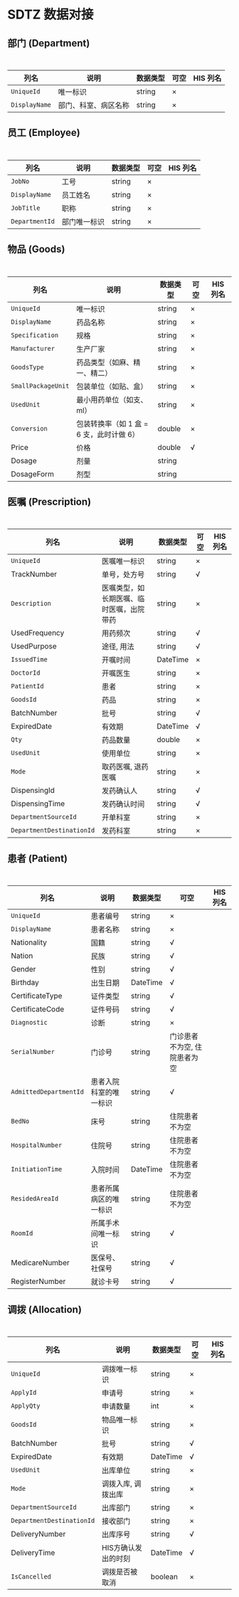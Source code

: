 # SDTZ 数据对接

>

## 部门 (Department)

``` SQL



```

| 列名            | 说明         | 数据类型   | 可空   | HIS 列名 |
| ------------- | ---------- | ------ | ---- | ------ |
| `UniqueId`    | 唯一标识       | string |   ×   |  |
| `DisplayName` | 部门、科室、病区名称 | string |   ×   |  |

## 员工 (Employee)

``` SQL



```

| 列名             | 说明     | 数据类型   | 可空   | HIS 列名 |
| -------------- | ------ | ------ | ---- | ------ |
| `JobNo`        | 工号     | string |   ×   |  |
| `DisplayName`  | 员工姓名   | string |   ×   |  |
| `JobTitle`     | 职称     | string |   ×   |  |
| `DepartmentId` | 部门唯一标识 | string |   ×   |  |

## 物品 (Goods)

``` SQL



```

| 列名                     | 说明                        | 数据类型    | 可空   | HIS 列名 |
| ---------------------- | ------------------------- | ------- | ------ | ------ |
| `UniqueId`             | 唯一标识                      | string  |   ×   |  |
| `DisplayName`          | 药品名称                      | string  |   ×   |  |
| `Specification`        | 规格                        | string  |   ×   |  |
| `Manufacturer`         | 生产厂家                      | string  |   ×   |  |
| `GoodsType`            | 药品类型（如麻、精一、精二）            | string  |   ×   |  |
| `SmallPackageUnit`     | 包装单位（如贴、盒）                | string  |   ×   |  |
| `UsedUnit`             | 最小用药单位（如支、ml）             | string  |   ×   |  |
| `Conversion`           | 包装转换率（如 1 盒 = 6 支，此时计做 6） | double  |   ×   |  |
| Price                  | 价格                        | double  |   √   |  |
| Dosage          | 剂量                        | string  |  |  |
| DosageForm      | 剂型                        | string  |  |  |

## 医嘱 (Prescription)

``` SQL



```

| 列名                        | 说明                    | 数据类型     | 可空   | HIS 列名 |
| ------------------------- | --------------------- | -------- | ---- | ------ |
| `UniqueId`                | 医嘱唯一标识                | string   |   ×   |  |
| TrackNumber               | 单号，处方号                | string   |   √   |  |
| `Description`             | 医嘱类型，如长期医嘱、临时医嘱，出院带药  | string   |   ×   |  |
| UsedFrequency             | 用药频次                   | string |   √   |  |
| UsedPurpose               | 途径, 用法                 | string |   √   |  |
| `IssuedTime`              | 开嘱时间                  | DateTime |   ×   |  |
| `DoctorId`                | 开嘱医生                  | string   |   ×   |  |
| `PatientId`               | 患者                    | string   |   ×   |  |
| `GoodsId`                 | 药品                    | string   |   ×   |  |
| BatchNumber               | 批号                    | string   |   √   |  |
| ExpiredDate               | 有效期                   | DateTime |   √   |  |
| `Qty`                     | 药品数量                  | double   |   ×   |  |
| `UsedUnit`                | 使用单位                  | string   |   ×   |  |
| `Mode`                    | 取药医嘱, 退药医嘱         | string   |   ×   |  |
| DispensingId              | 发药确认人                | string   |   √   |  |
| DispensingTime            | 发药确认时间              | string   |   √   |  |
| `DepartmentSourceId`      | 开单科室                  | string   |   ×   |  |
| `DepartmentDestinationId` | 发药科室                  | string   |   ×   |  |

## 患者 (Patient)

``` SQL



```

| 列名                     | 说明          | 数据类型     | 可空   | HIS 列名 |
| ---------------------- | ----------- | -------- | ---- | ------ |
| `UniqueId`             | 患者编号        | string   |   ×   |  |
| `DisplayName`          | 患者名称        | string   |   ×   |   |
| Nationality | 国籍 | string |   √   |  |
| Nation | 民族 | string |   √   |  |
| Gender                | 性别          | string   |   √   |  |
| Birthday              | 出生日期        | DateTime |   √   |  |
| CertificateType | 证件类型 | string |   √   |  |
| CertificateCode | 证件号码 | string |   √   |  |
| `Diagnostic`           | 诊断          | string   |   ×   |  |
| `SerialNumber`         | 门诊号         | string   | 门诊患者不为空, 住院患者为空 |  |
| `AdmittedDepartmentId` | 患者入院科室的唯一标识 | string   |   √   |  |
| `BedNo`                | 床号          | string   | 住院患者不为空 |  |
| `HospitalNumber`       | 住院号         | string   | 住院患者不为空 |  |
| `InitiationTime`       | 入院时间        | DateTime | 住院患者不为空 |  |
| `ResidedAreaId`        | 患者所属病区的唯一标识 | string   | 住院患者不为空 |  |
| `RoomId`               | 所属手术间唯一标识   | string   |   √   |  |
| MedicareNumber | 医保号、社保号 | string   |   √   |  |
| RegisterNumber | 就诊卡号 | string   |   √   |  |

## 调拨 (Allocation)

``` SQL



```

| 列名                        | 说明                    | 数据类型     | 可空   | HIS 列名 |
| ------------------------- | --------------------- | -------- | ---- | ------ |
| `UniqueId`                | 调拨唯一标识                | string   |   ×   |  |
| `ApplyId`                 | 申请号                   | string   |   ×   |  |
| `ApplyQty`                | 申请数量                  | int      |   ×   |  |
| `GoodsId`                 | 物品唯一标识                | string   |   ×   |  |
| BatchNumber               | 批号                    | string   |   √   |  |
| ExpiredDate               | 有效期                   | DateTime |   √   |  |
| `UsedUnit`                | 出库单位                  | string   |   ×   |  |
| `Mode`                    | 调拨入库, 调拨出库         | string   |   ×   |  |
| `DepartmentSourceId`      | 出库部门                  | string   |   ×   |  |
| `DepartmentDestinationId` | 接收部门                  | string   |   ×   |  |
| DeliveryNumber            | 出库序号                  | string   |   √   |  |
| DeliveryTime              | HIS方确认发出的时刻        | DateTime |   √   |  |
| `IsCancelled`             | 调拨是否被取消            | boolean  |   ×   |  |
